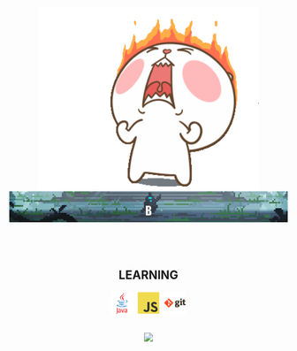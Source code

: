 <div id="header" align="center">
   <img src="https://github.com/pooperdoop/pooperdoop/blob/main/angry-screaming.gif" width="400"/>
</div>






<div align="center">

  <img src="https://github.com/pooperdoop/pooperdoop/blob/main/background-2-ezgif.com-crop.gif" width="800"/>

</div>

<br>
<br>
<br>

<h2 align="center">LEARNING</h2> 

<div align="center">
  <img src="https://github.com/devicons/devicon/blob/master/icons/java/java-original-wordmark.svg" title="Java" alt="Java" width="40" height="40"/>&nbsp;
  <img src="https://github.com/devicons/devicon/blob/master/icons/javascript/javascript-original.svg" title="JavaScript" alt="JavaScript" width="40" height="40"/>&nbsp; 
  <img src="https://github.com/devicons/devicon/blob/master/icons/git/git-original-wordmark.svg" title="Git" **alt="Git" width="40" height="40"/>
</div>

<br>
<div align="center">

  ![](https://komarev.com/ghpvc/?username=pooperdoop&&color=033E3E&style=flat-square&abbreviated=true)
  


</div>
